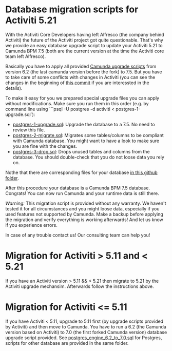 # Database migration scripts for Activiti 5.21

With the Activiti Core Developers having left Alfresco (the company behind Activiti) the future of the Activiti project got quite questionable. That's why we provide an easy database upgrade script to update your Activiti 5.21 to Camunda BPM 7.5 (both are the current version at the time the Activiti core team left Alfresco). 

Basically you have to apply all provided [Camunda upgrade scripts](https://github.com/camunda/camunda-bpm-platform/blob/master/distro/sql-script/upgrade/) from version 6.2 (the last camunda version before the fork) to 7.5. But you have to take care of some conflicts with changes in Activiti (you can see the changes in the beginning of [this commit](https://github.com/camunda/camunda-consulting/commit/f31ecc94bc825c5702376887b10da4d6b0cf6381) if you are interessted in the details).

To make it easy for you we prepared special upgrade files you can apply without  modifications. Make sure you run them in this order (e.g. by command line using ```psql -U postgres -d activiti < postgres-1-upgrade.sql`):

* [postgres-1-upgrade.sql](https://github.com/camunda/camunda-consulting/blob/master/snippets/activiti-migration/scripts/postgres-1-upgrade.sql): Upgrade the database to a 7.5. No need to review this file.
* [postgres-2-migrate.sql](https://github.com/camunda/camunda-consulting/blob/master/snippets/activiti-migration/scripts/postgres-2-migrate.sql): Migrates some tables/columns to be compliant with Camunda database. You might want to have a look to make sure you are fine with the changes.
* [postgres-3-drop.sql](https://github.com/camunda/camunda-consulting/blob/master/snippets/activiti-migration/scripts/postgres-3-drop.sql): Drops unused tables and columns from the database. You should double-check that you do not loose data you rely on.

Nothe that there are corresponding files for your database [in this github folder](https://github.com/camunda/camunda-consulting/blob/master/snippets/activiti-migration/scripts/). 

After this procedure your database is a Camunda BPM 7.5 database. Congrats! You can now run Camunda and your runtime data is still there.

*Warning:* This migration script is provided without any warranty. We haven't tested it for all circumstances and you might loose data, especially if you used features not supported by Camunda. Make a backup before applying the migration and verify everything is working afterwards! And let us know if you experience errors.

In case of any trouble contact us! Our consulting team can help you!

# Migration for Activiti > 5.11 and < 5.21

If you have an Activiti version > 5.11 && < 5.21 then migrate to 5.21 by the Activiti upgrade mechansim. Afterwards follow the instructions above.

# Migration for Activiti <= 5.11 
If you have Activiti < 5.11, upgrade to 5.11 first (by upgrade scripts provided by Activiti) and then move to Camunda. You have to run a 6.2 (the Camunda version based on Activiti) to 7.0 (the first forked Camunda version) database upgrade script provided. See [postgres_engine_6.2_to_7.0.sql](https://github.com/camunda/camunda-bpm-platform/blob/master/distro/sql-script/upgrade/postgres_engine_6.2_to_7.0.sql) for Postgres, scripts for other database are provided in the same folder. 
